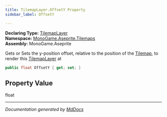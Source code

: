 ```yaml
---
title: TilemapLayer.OffsetY Property
sidebar_label: OffsetY

---
```


**Declaring Type:** [TilemapLayer](../)  
**Namespace:** [MonoGame.Aseprite.Tilemaps](../../)  
**Assembly:** MonoGame.Aseprite

Gets or Sets the y\-position offset, relative to the position of the [Tilemap](../../Tilemap/), to render this [TilemapLayer](../) at 

```csharp
public float OffsetY { get; set; }
```

## Property Value

float

___

*Documentation generated by [MdDocs](https://github.com/ap0llo/mddocs)*
